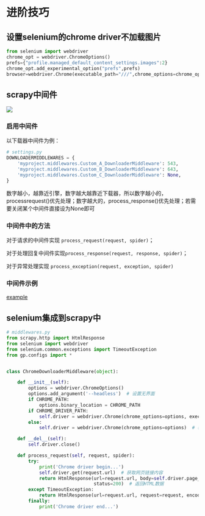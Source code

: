 # 进阶技巧
## 设置selenium的chrome driver不加载图片
```python
from selenium import webdriver
chrome_opt = webdriver.ChromeOptions()
prefs={"profile.managed_default_content_settings.images":2}
chrome_opt.add_experimental_option("prefs",prefs)
browser=webdriver.Chrome(executable_path="///",chrome_options=chrome_opt)
```

## scrapy中间件
![](https://pic2.zhimg.com/80/v2-4a19d3a77fce2fb0ee79792b6ff8a7b1_720w.jpg)

### 启用中间件
以下载器中间件为例：
```python
# settings.py
DOWNLOADERMIDDLEWARES = {
    'myproject.middlewares.Custom_A_DownloaderMiddleware': 543,
    'myproject.middlewares.Custom_B_DownloaderMiddleware': 643,
    'myproject.middlewares.Custom_C_DownloaderMiddleware': None,
}
```
数字越小，越靠近引擎，数字越大越靠近下载器，所以数字越小的，processrequest()优先处理；数字越大的，process_response()优先处理；若需要关闭某个中间件直接设为None即可

### 中间件中的方法

对于请求的中间件实现 `process_request(request, spider)`；

对于处理回复中间件实现`process_response(request, response, spider)`；

对于异常处理实现 `process_exception(request, exception, spider)`

### 中间件示例
[example](scrapy-middleware.md)
## selenium集成到scrapy中
```python
# middlewares.py
from scrapy.http import HtmlResponse
from selenium import webdriver
from selenium.common.exceptions import TimeoutException
from gp.configs import *


class ChromeDownloaderMiddleware(object):

    def __init__(self):
        options = webdriver.ChromeOptions()
        options.add_argument('--headless')  # 设置无界面
        if CHROME_PATH:
            options.binary_location = CHROME_PATH
        if CHROME_DRIVER_PATH:
            self.driver = webdriver.Chrome(chrome_options=options, executable_path=CHROME_DRIVER_PATH)  # 初始化Chrome驱动
        else:
            self.driver = webdriver.Chrome(chrome_options=options)  # 初始化Chrome驱动

    def __del__(self):
        self.driver.close()

    def process_request(self, request, spider):
        try:
            print('Chrome driver begin...')
            self.driver.get(request.url)  # 获取网页链接内容
            return HtmlResponse(url=request.url, body=self.driver.page_source, request=request, encoding='utf-8',
                                status=200)  # 返回HTML数据
        except TimeoutException:
            return HtmlResponse(url=request.url, request=request, encoding='utf-8', status=500)
        finally:
            print('Chrome driver end...')
```

